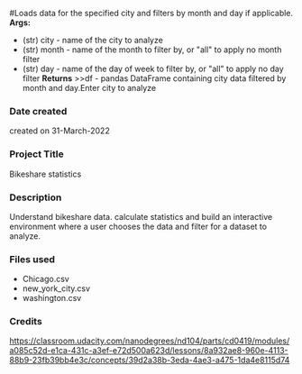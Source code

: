 #Loads data for the specified city and filters by month and day if applicable.
**Args:**
- (str) city - name of the city to analyze
- (str) month - name of the month to filter by, or "all" to apply no month filter
- (str) day - name of the day of week to filter by, or "all" to apply no day filter
**Returns**
        >>df - pandas DataFrame containing city data filtered by month and day.Enter city to analyze

### Date created
created on 31-March-2022

### Project Title
Bikeshare statistics

### Description
Understand bikeshare data. calculate statistics  and build an interactive environment where a user chooses the data and filter for a 
dataset to analyze.

### Files used
- Chicago.csv
- new_york_city.csv
- washington.csv

### Credits
 https://classroom.udacity.com/nanodegrees/nd104/parts/cd0419/modules/a085c52d-e1ca-431c-a3ef-e72d500a623d/lessons/8a932ae8-960e-4113-88b9-23fb39bb4e3c/concepts/39d2a38b-3eda-4ae3-a475-1da4e8115d74

